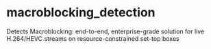 # macroblocking_detection
Detects Macroblocking: end-to-end, enterprise-grade solution for live H.264/HEVC streams on resource-constrained set-top boxes
